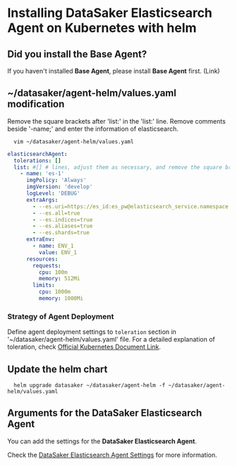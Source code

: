 # Installing DataSaker Elasticsearch Agent on Kubernetes with helm

## Did you install the Base Agent?

If you haven't installed **Base Agent**, please install **Base Agent** first. (Link)

## ~/datasaker/agent-helm/values.yaml modification

Remove the square brackets after 'list:' in the 'list:' line.
Remove comments beside '-name;' and enter the information of elasticsearch.

``` shell
  vim ~/datasaker/agent-helm/values.yaml
```

```yaml
elasticsearchAgent:
  tolerations: []
  list: #[] # lines, adjust them as necessary, and remove the square brackets after 'list:'.
    - name: 'es-1'
      imgPolicy: 'Always'
      imgVersion: 'develop'
      logLevel: 'DEBUG'
      extraArgs:
        - --es.uri=https://es_id:es_pw@elasticsearch_service.namespace.svc.cluster.local:9200
        - --es.all=true
        - --es.indices=true
        - --es.aliases=true
        - --es.shards=true
      extraEnv:
        - name: ENV_1
          value: ENV_1
      resources:
        requests:
          cpu: 100m
          memory: 512Mi
        limits:
          cpu: 1000m
          memory: 1000Mi
```

### Strategy of Agent Deployment

Define agent deployment settings to `toleration` section in '~/datasaker/agent-helm/values.yaml' file. For a detailed explanation of toleration, check [Official Kubernetes Document Link](https://kubernetes.io/docs/concepts/scheduling-eviction/taint-and-toleration/).

## Update the helm chart

```shell
  helm upgrade datasaker ~/datasaker/agent-helm -f ~/datasaker/agent-helm/values.yaml
```

## Arguments for the DataSaker Elasticsearch Agent

You can add the settings for the **DataSaker Elasticsearch Agent**.

Check the [DataSaker Elasticsearch Agent Settings](../../../../../settings/dsk-elasticsearch-agent/settings.md) for more information.
